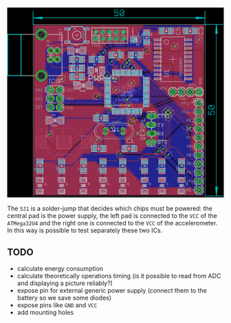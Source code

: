 ![board layout](board.png)

The ``SJ1`` is a solder-jump that decides which chips  must be powered: the central
pad is the power supply, the left pad is connected to the ``VCC`` of the ``ATMega32U4``
and the right one is connected to the ``VCC`` of the accelerometer. In this way is possible
to test separately these two ICs.

## TODO

 - calculate energy consumption
 - calculate theoretically operations timing (is it possible to read from ADC and displaying a picture reliably?)
 - expose pin for external generic power supply (connect them to the battery so we save some diodes)
 - expose pins like ``GND`` and ``VCC``
 - add mounting holes
